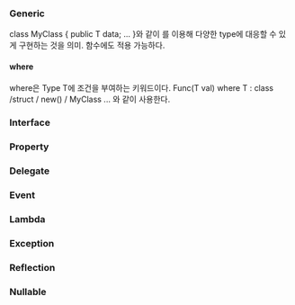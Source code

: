 ### Generic
class MyClass<T> { public T data; ... }와 같이 <T>를 이용해 다양한 type에 대응할 수 있게 구현하는 것을 의미. 함수에도 적용 가능하다.
#### where
  where은 Type T에 조건을 부여하는 키워드이다. Func<T>(T val) where T : class /struct / new() / MyClass ... 와 같이 사용한다.

### Interface

### Property

### Delegate

### Event

### Lambda

### Exception

### Reflection

### Nullable
